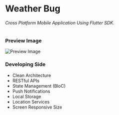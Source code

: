 # Weather Bug
###### Cross Platform Mobile Application Using Flutter SDK.
#
### Preview Image
![Preview Image](https://drive.google.com/file/d/19A1FgaZJSPcy13Dvb5hcxcGJZcjIan3Y/preview)
### Developing Side
- Clean Architecture
- RESTful APIs
- State Management (BloC)
- Push Notifications
- Local Storage
- Location Services
- Screen Responsive Size
